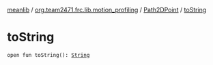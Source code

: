 [meanlib](../../index.md) / [org.team2471.frc.lib.motion_profiling](../index.md) / [Path2DPoint](index.md) / [toString](./to-string.md)

# toString

`open fun toString(): `[`String`](https://kotlinlang.org/api/latest/jvm/stdlib/kotlin/-string/index.html)